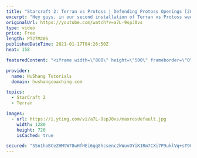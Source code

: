 ```yaml
---
title: "Starcraft 2: Terran vs Protoss | Defending Protoss Openings [2021]"
excerpt: "Hey guys, in our second installation of Terran vs Protoss week we're looking at how to defend a bunch of different openings with the safe beginner terran opening.   Starcraft 2: Terran vs Protoss | Defending Protoss Openings [2021] #Starcraft2 #TerranVsProtoss #TvP #Terran #SC2  0:00 - Intro/Cinematic"
originalUrl: https://youtube.com/watch?v=a7L-9spJ0vs
type: video
price: Free
length: PT27M20S
publishedDateTime: 2021-01-17T04:26:50Z
heat: 158

featuredContent: "<iframe width=\"800\" height=\"500\" frameborder=\"0\" src=\"https://www.youtube.com/embed/a7L-9spJ0vs\" allow=\"accelerometer; autoplay; encrypted-media; gyroscope; picture-in-picture\" allowfullscreen></iframe>"

provider:
  name: HuShang Tutorials
  domain: hushangcoaching.com

topics:
  - StarCraft 2
  - Terran

images:
  - url: https://i.ytimg.com/vi/a7L-9spJ0vs/maxresdefault.jpg
    width: 1280
    height: 720
    isCached: true

secured: "SSn1hoBCeZHMtW78wHfHEi6qq8hcsenc2kWuvOYiK1Rm7CXi7P9uklVq+sT9CHnUbrtIR0fQykDdpBs2adPeASnow9F6S/sQkY68xN9MQakZmKezq759/NM2oxl3EGdCitKBpH/kY8ZK+gu3lF1IMzmWKdP0+T9tNKAkyosPCFM0iRUbzoRT2YGrcGevTUYEXTNzXQmq8thjN3ILqfmLAY2iYDPwJcPsRzlHqCh3JuOPjt5Tr74CQEalGELsmWDa/U58rigyrSVoKFR1jeGjJNYOpbJV/s6AiN/WKJiLNEtbRnWJ3oogD979ZI/hkt64xGVhJFnZM2z05VjUNaonR1GGJdswlqBpY6Kdx+BvSajyfHmVB50+LjSI6qISx7FAnfI93J0VEFxy2dwCgryWiA==;0BV7Z+Yf8YRL9GoFMxHeCQ=="
---
```


